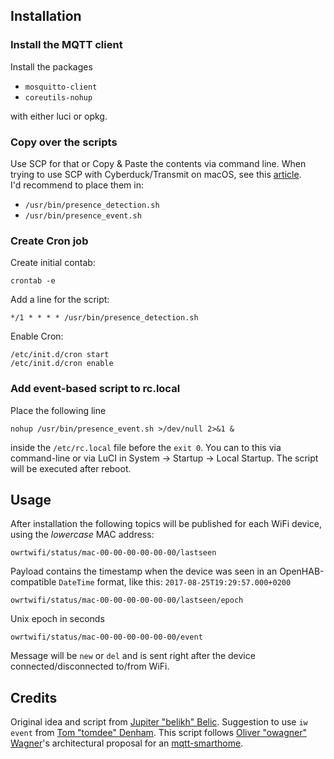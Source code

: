 Installation
------------

### Install the MQTT client

Install the packages

- `mosquitto-client`
- `coreutils-nohup`

with either luci or opkg.

### Copy over the scripts

Use SCP for that or Copy & Paste the contents via command line. When trying to use SCP with Cyberduck/Transmit on macOS, see this [article](https://wiki.openwrt.org/doc/howto/sftp.server).  
I'd recommend to place them in:

- `/usr/bin/presence_detection.sh`
- `/usr/bin/presence_event.sh`

### Create Cron job

Create initial contab:

	crontab -e

Add a line for the script:

	*/1 * * * * /usr/bin/presence_detection.sh

Enable Cron:

	/etc/init.d/cron start
	/etc/init.d/cron enable

### Add event-based script to rc.local

Place the following line

	nohup /usr/bin/presence_event.sh >/dev/null 2>&1 &

inside the `/etc/rc.local` file before the `exit 0`. You can to this via command-line or via LuCI in System -> Startup -> Local Startup. The script will be executed after reboot.

Usage
-----

After installation the following topics will be published for each WiFi device, using the _lowercase_ MAC address:

	owrtwifi/status/mac-00-00-00-00-00-00/lastseen

Payload contains the timestamp when the device was seen in an OpenHAB-compatible `DateTime` format, like this: `2017-08-25T19:29:57.000+0200`

	owrtwifi/status/mac-00-00-00-00-00-00/lastseen/epoch

Unix epoch in seconds

	owrtwifi/status/mac-00-00-00-00-00-00/event

Message will be `new` or `del` and is sent right after the device connected/disconnected to/from WiFi.


Credits
-------

Original idea and script from [Jupiter "belikh" Belic](http://community.openhab.org/users/belikh). Suggestion to use `iw event` from [Tom "tomdee" Denham](https://github.com/tomdee). This script follows [Oliver "owagner" Wagner](https://github.com/owagner)'s architectural proposal for an [mqtt-smarthome](https://github.com/mqtt-smarthome/mqtt-smarthome).
